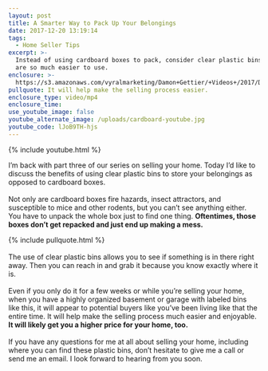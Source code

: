 ```yaml
---
layout: post
title: A Smarter Way to Pack Up Your Belongings
date: 2017-12-20 13:19:14
tags:
  - Home Seller Tips
excerpt: >-
  Instead of using cardboard boxes to pack, consider clear plastic bins. They
  are so much easier to use.
enclosure: >-
  https://s3.amazonaws.com/vyralmarketing/Damon+Gettier/+Videos+/2017/December/Roanoke+Real+Estate+Agent-+A+Smarter+Way+to+Pack+Up+Your+Belongings.mp4
pullquote: It will help make the selling process easier.
enclosure_type: video/mp4
enclosure_time:
use_youtube_image: false
youtube_alternate_image: /uploads/cardboard-youtube.jpg
youtube_code: lJoB9TH-hjs
---
```



{% include youtube.html %}

I’m back with part three of our series on selling your home. Today I’d like to discuss the benefits of using clear plastic bins to store your belongings as opposed to cardboard boxes.<br><br>Not only are cardboard boxes fire hazards, insect attractors, and susceptible to mice and other rodents, but you can’t see anything either. You have to unpack the whole box just to find one thing. **Oftentimes, those boxes don’t get repacked and just end up making a mess.**

{% include pullquote.html %}<br><br>The use of clear plastic bins allows you to see if something is in there right away. Then you can reach in and grab it because you know exactly where it is.<br><br>Even if you only do it for a few weeks or while you’re selling your home, when you have a highly organized basement or garage with labeled bins like this, it will appear to potential buyers like you’ve been living like that the entire time. It will help make the selling process much easier and enjoyable. **It will likely get you a higher price for your home, too.**<br><br>If you have any questions for me at all about selling your home, including where you can find these plastic bins, don’t hesitate to give me a call or send me an email. I look forward to hearing from you soon.